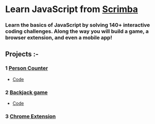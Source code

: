# Learn JavaScript from [Scrimba](https://scrimba.com/learn/learnjavascript)
### Learn the basics of JavaScript by solving 140+ interactive coding challenges. Along the way you will build a game, a browser extension, and even a mobile app!

## Projects :-
### 1 [Person Counter](https://akshadjaiswal-person-counter.netlify.app/) 
- [Code](https://github.com/akshadjaiswal/Scrimba_javascript/tree/main/01_Person_Counter)

### 2 [Backjack game](https://blackjack-game-akshad.netlify.app/)
- [Code](https://github.com/akshadjaiswal/Scrimba_javascript/tree/main/02%20Blackjack%20%20Game)

### 3 [Chrome Extension]()